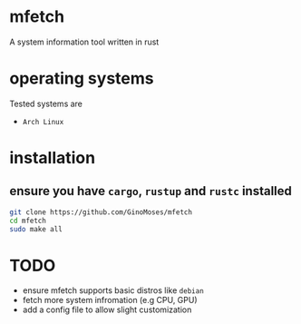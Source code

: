 # mfetch
A system information tool written in rust

# operating systems
Tested systems are
- `Arch Linux`

# installation

## ensure you have `cargo`, `rustup` and `rustc` installed 

```bash
git clone https://github.com/GinoMoses/mfetch
cd mfetch
sudo make all

```

# TODO
- ensure mfetch supports basic distros like `debian`
- fetch more system infromation (e.g CPU, GPU)
- add a config file to allow slight customization
